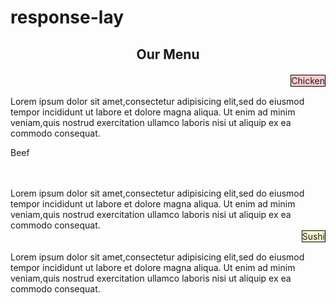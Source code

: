 # response-lay
<!DOCTYPE html>
<html>
<meta charset="utf-8">
<title>Response Layout</title>
<style>

*{
	box-sizing: border-box;
}
h2 {
	margin-bottom: 20px;
	text-align: center;
}
p.ch{
	border:1px solid black;
	background-color: #FFCCCB;
	float:right;
	margin-top: 0px;
}

p.be{
	border:1px solid black;
	background-color:red;
	color: white;
	float: right;
	margin-top: 0px;
}
p.su{
	border:1px solid black;
	background-color:#FFFACD;
	float: right;
	margin-top: 0px;
}

div.fix{
    border:1px solid black;
    background-color:#BA55D3;
    width:50%;
    height: 250px;
    margin-left: 100px;
    color: black; 
}


.row{
	width:100%;
}

@media(min-width: 992px){
   .col-lg-1,.col-lg-2,.col-lg-3,.col-lg-4,.col-lg-4,
   .col-lg-6,.col-lg-7,.col-lg-8,.col-lg-9,.col-lg-10,
   .col-lg-11,.col-lg-12{
   	float: left;
   	border: 1px black;
   }
   .col-lg-1 {
   	 width: 8.33%;
   }
   .col-lg-2 {
   	 width: 16.66%;
   }
   .col-lg-3 {
   	 width: 25%;
   }
   .col-lg-4 {
   	 width: 33%;
   }
   .col-lg-5 {
   	 width: 42%;
   }
   .col-lg-6 {
   	 width: 50%;
   }
   .col-lg-7 {
   	 width: 58.33%;
   }
   .col-lg-8 {
   	 width: 66.66%;
   }
   .col-lg-9 {
   	 width: 74.99%;
   }
   .col-lg-10 {
   	 width: 83.33%;
   }
   .col-lg-11 {
   	 width: 91.66%;
   }
   .col-lg-12 {
   	 width: 100%;
   }
}

@media(min-width: 768px) and (max-width: 991px){
   .col-md-1,.col-md-2,.col-md-3,.col-md-4,.col-md-4,
   .col-md-6,.col-md-7,.col-md-8,.col-md-9,.col-md-10,
   .col-md-11,.col-md-12{
   	float: left;
   	border: 1px black;
   }
   .col-md-1 {
   	 width: 8.33%;
   }
   .col-md-2 {
   	 width: 16.66%;
   }
   .col-md-3 {
   	 width: 25%;
   }
   .col-md-4 {
   	 width: 33%;
   }
   .col-md-5 {
   	 width: 42%;
   }
   .col-md-6 {
   	 width: 50%;
   }
   .col-md-7 {
   	 width: 58.33%;
   }
   .col-md-8 {
   	 width: 66.66%;
   }
   .col-md-9 {
   	 width: 74.99%;
   }
   .col-md-10 {
   	 width: 83.33%;
   }
   .col-md-11 {
   	 width: 91.66%;
   }
   .col-md-12 {
   	 width: 100%;
   }
}

@media(max-width: 767px){
   .col-sm-1,.col-sm-2,.col-sm-3,.col-sm-4,.col-sm-4,
   .col-sm-6,.col-sm-7,.col-sm-8,.col-sm-9,.col-sm-10,
   .col-sm-11,.col-sm-12{
   	float: left;
   	border: 1px black;
   }
   .col-sm-1 {
   	 width: 8.33%;
   }
   .col-sm-2 {
   	 width: 16.66%;
   }
   .col-sm-3 {
   	 width: 25%;
   }
   .col-sm-4 {
   	 width: 33%;
   }
   .col-sm-5 {
   	 width: 42%;
   }
   .col-sm-6 {
   	 width: 50%;
   }
   .col-sm-7 {
   	 width: 58.33%;
   }
   .col-sm-8 {
   	 width: 66.66%;
   }
   .col-sm-9 {
   	 width: 74.99%;
   }
   .col-sm-10 {
   	 width: 83.33%;
   }
   .col-sm-11 {
   	 width: 91.66%;
   }
   .col-sm-12 {
   	 width: 100%;
   }
}

</style>
</head>
<body>
	<h2>Our Menu</h2>
	<div class="row">
	<div class="col-lg-4 col-md-6 col-sm-12">
		<div class="fix"><p class="ch">Chicken</p><br><br>Lorem ipsum dolor sit amet,consectetur adipisicing elit,sed do eiusmod tempor incididunt ut labore et dolore magna aliqua. Ut enim ad minim veniam,quis nostrud exercitation ullamco laboris nisi ut aliquip ex ea commodo consequat.</div></div>
	<div class="col-lg-4 col-md-6 col-sm-12">
		<div class="fix"><p class="be">Beef</p><br><br>Lorem ipsum dolor sit amet,consectetur adipisicing elit,sed do eiusmod tempor incididunt ut labore et dolore magna aliqua. Ut enim ad minim veniam,quis nostrud exercitation ullamco laboris nisi ut aliquip ex ea commodo consequat.</div></div>
	<div class="col-lg-4 col-md-6 col-sm-12">
		<div class="fix"><p class="su">Sushi</p><br><br>Lorem ipsum dolor sit amet,consectetur adipisicing elit,sed do eiusmod tempor incididunt ut labore et dolore magna aliqua. Ut enim ad minim veniam,quis nostrud exercitation ullamco laboris nisi ut aliquip ex ea commodo consequat.</div></div>
    
</div>
</body>
</html>
